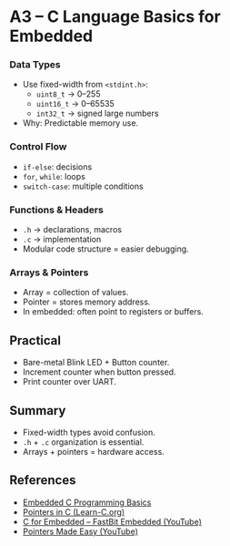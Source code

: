 # A3 – C Language Basics for Embedded


### Data Types
- Use fixed-width from `<stdint.h>`:
  - `uint8_t` → 0–255
  - `uint16_t` → 0–65535
  - `int32_t` → signed large numbers
- Why: Predictable memory use.



### Control Flow
- `if-else`: decisions
- `for`, `while`: loops
- `switch-case`: multiple conditions



### Functions & Headers
- `.h` → declarations, macros
- `.c` → implementation
- Modular code structure = easier debugging.



### Arrays & Pointers
- Array = collection of values.
- Pointer = stores memory address.
- In embedded: often point to registers or buffers.



##  Practical
- Bare-metal Blink LED + Button counter.
- Increment counter when button pressed.
- Print counter over UART.



##  Summary
- Fixed-width types avoid confusion.
- `.h` + `.c` organization is essential.
- Arrays + pointers = hardware access.



##  References
- [Embedded C Programming Basics](https://www.geeksforgeeks.org/embedded-c-programming-introduction/)  
- [Pointers in C (Learn-C.org)](https://www.learn-c.org/en/Pointers)  
- [C for Embedded – FastBit Embedded (YouTube)](https://www.youtube.com/watch?v=eJ5jH2QoJ4I)  
- [Pointers Made Easy (YouTube)](https://www.youtube.com/watch?v=2ybLD6_2gKM)
